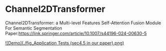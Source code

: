 # Channel2DTransformer
Channel2DTransformer: a Multi-level Features  Self-Attention Fusion Module For Semantic Segmentation
Paper:https://link.springer.com/article/10.1007/s44196-024-00630-5

[![Demo](./fig_Application Tests (sec4.5 in our paper).png)](https://www.bilibili.com/video/BV1EWz3YeEan/?vd_source=a7f486548eea00253bd9621f4813093d)
